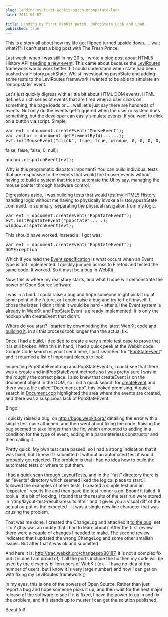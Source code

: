 ```yaml
---
slug: landing-my-first-webkit-patch-onpopstate-lock
date: 2011-06-07
 
title: Landing my first WebKit patch. OnPopState Lock and Load.
published: true
---
```

<p>This is a story all about how my life got flipped turned upside down&hellip;..
wait what?!?! I can't start a blog post with The Fresh Prince.</p>

<p>Last week, when I was still in my 20's, I wrote a blog post about HTML5
History API <a href="/html5-history-needs-another-event">needing a new event</a>.  This came about
because the <a href="http://github.com/PaulKinlan/leviroutes">LeviRoutes</a> framework
would work better if it could understand when state had been pushed via
History.pushState.  Whilst investigating pushState and adding some tests to
the LeviRoutes framework I wanted to be able to simulate an &ldquo;onpopstate&rdquo;
event.</p>

<p>Let's just quickly digress with a little bit about HTML DOM events.  HTML
defines a rich series of events that are fired when a user clicks on
something, the page loads or&hellip;.. well let's just say there are hundreds of
events.  Not only do the events get triggered when the user or system does
something, but the developer can easily <a href="http://www.w3.org/TR/2001/WD-DOM-Level-3-Events-20010823/events.html#Events-document">simulate events</a>.
 If you want to click on a button via script.  Simple:</p>

<div class="CodeRay">
  <div class="code"><pre>var evt = document.createEvent(&quot;MouseEvent&quot;);
var anchor = document.getElementById(......);
evt.initMouseEvent(&quot;click&quot;, true, true, window, 0, 0, 0, 0, 0, false,</pre></div>
</div>


<p>false, false, false, 0, null);</p>

<div class="CodeRay">
  <div class="code"><pre>anchor.dispatchEvent(evt);</pre></div>
</div>


<p>Why is this programatic dispatch important? You can build individual tests
that are responsive to the events that would fire to user events without
having to build a system that tries to automate the UI by say, managing the
mouse pointer through hardware control.</p>

<p>Digressions aside, I was building tests that would test my HTML5 History
handling logic without me having to physically invoke a History.pushState
command.  In summary, separating the physical navigation from my logic.</p>

<div class="CodeRay">
  <div class="code"><pre>var evt = document.createEvent(&quot;PopStateEvent&quot;);
evt.initPopStateEvent(&quot;popstate&quot;.....);
window.dispatchEvent(evt);</pre></div>
</div>


<p> This should have worked.  Instead all I got was:</p>

<div class="CodeRay">
  <div class="code"><pre>var evt = document.createEvent(&quot;PopStateEvent&quot;);
DOMException</pre></div>
</div>


<p>Which if you read the <a href="http://www.w3.org/TR/2001/WD-DOM-Level-3-Events-20010823/events.html#Events-DocumentEvent">Event specification</a>
is what occurs when an Event type is not implemented.  I quickly jumped
across to Firefox and tested the same code.  It worked.  So it must be a bug
in WebKit.</p>

<p>Now, this is where my real story starts, and what I hope will demonstrate
the power of Open Source software.</p>

<p>I was in a bind. I could raise a bug and hope someone might pick it up at
some point in the future, or I could raise a bug and try to fix it myself.
 I chose the latter.  I didn't think it would be hard &ndash; after all the Event
system is already in WebKit and PopStateEvent is already implemented, it is
only the hookup with createEvent that didn't.</p>

<p>Where do you start?  I started by <a href="http://www.webkit.org/building/checkout.html">downloading the latest WebKit code</a> and <a href="http://www.webkit.org/building/build.html">building it</a>.  In all this process took longer
than the actual fix.</p>

<p>Once I had a build, I decided to create a very simple test case to prove
that it is still broken.  With this in hand, I had a quick peek at the
Webkit code.  Google Code search is your friend here, I just searched for
&ldquo;<a href="http://www.google.com/codesearch?q=PopStateEvent&amp;exact_package=chromium&amp;hl=undefined&amp;vert=chromium">PopStateEvent</a>&rdquo;
and it returned a list of important places to look.</p>

<p>Inspecting PopStateEvent.cpp and PopStateEvent.h, I could see that there was
a create and initPopStateEvent methods so I was pretty sure I was in the
roughly the correct place.  I also knew that createEvent is on the document
object in the DOM, so I did a quick search for <a href="http://www.google.com/codesearch?q=createEvent&amp;exact_package=chromium&amp;hl=en&amp;vert=chromium">createEvent</a>
and there was a file called &ldquo;Document.cpp&rdquo;, this looked promising.  A quick
search in <a href="http://www.google.com/codesearch/p?hl=en#OAMlx_jo-ck/src/third_party/WebKit/Source/WebCore/dom/Document.cpp&amp;q=createEvent&amp;exact_package=chromium&amp;sa=N&amp;cd=8&amp;ct=rc">Document.cpp</a>
highlighted the area where the events are created, and there was a
suspicious lack of PopStateEvent.</p>

<p>Bingo!</p>

<p>I quickly raised a bug, on <a href="http://bugs.webkit.org/">http://bugs.webkit.org/</a> detailing the error with
a simple test case attached, and then went about fixing the code.  Raising
the bug seemed to take longer than the fix, which amounted to adding in a
condition for the type of event, adding in a parameterless constructor and
then calling it.</p>

<p>Pretty quick.  My own test case passed, so I had a strong indication that it
was fixed, but I knew if I submitted it without an automated test it would
probably get rejected.  The problem is that I had no idea how to build the
automated tests or where to put them.</p>

<p>I had a quick scan through LayoutTests, and in the &ldquo;fast&rdquo; directory there is
an &ldquo;events&rdquo; directory which seemed liked the logical place to start.  I
followed the examples of other tests, I created a simple test and an
&ldquo;expected&rdquo; results file and then gave the test runner a go.  Boom! it
failed. It took a little bit of looking, I found that the results of the
test run were stored in &ldquo;/tmp/layout-test-results/results.html&rdquo; and it gives
you a visual diff of the actual output vs the expected &ndash; it was a single new
line character that was causing the problem.</p>

<p>That was me done. I created the ChangeLog and attached it <a href="https://bugs.webkit.org/show_bug.cgi?id=62099">to the bug</a>, set r to ? (this was an
oddity that I had to learn about).  After the first review there were a
couple of changes I needed to make.  The second review indicated that I
updated the wrong ChangeLog and some other smallish issues.  But after that
it was ok and submitted.</p>

<p>And here it is: <a href="http://trac.webkit.org/changeset/88187">http://trac.webkit.org/changeset/88187</a>, it is not a complex
fix but it is one I am proud of, if all the ports include the fix then my
code will be used by the eleventy billion users of WebKit (ok &ndash; I have no
idea of the number of users, but I know it is very large number) and now I
can get on with fixing my LeviRoutes framework ;)</p>

<p>In my eyes, this is one of the powers of Open Source.  Rather than just
report a bug and hope someone picks it up, and then wait for the next major
release of the software to see if it is fixed, I have the power to go in and
fix the problem, and if it stands up to muster I can get the solution
published.</p>

<p>Beautiful!</p>

